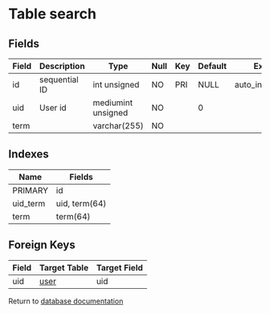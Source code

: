 Table search
===========



Fields
------

| Field | Description   | Type               | Null | Key | Default | Extra          |
| ----- | ------------- | ------------------ | ---- | --- | ------- | -------------- |
| id    | sequential ID | int unsigned       | NO   | PRI | NULL    | auto_increment |
| uid   | User id       | mediumint unsigned | NO   |     | 0       |                |
| term  |               | varchar(255)       | NO   |     |         |                |

Indexes
------------

| Name | Fields |
|------|--------|
| PRIMARY | id |
| uid_term | uid, term(64) |
| term | term(64) |

Foreign Keys
------------

| Field | Target Table | Target Field |
|-------|--------------|--------------|
| uid | [user](help/database/db_user) | uid |

Return to [database documentation](help/database)
